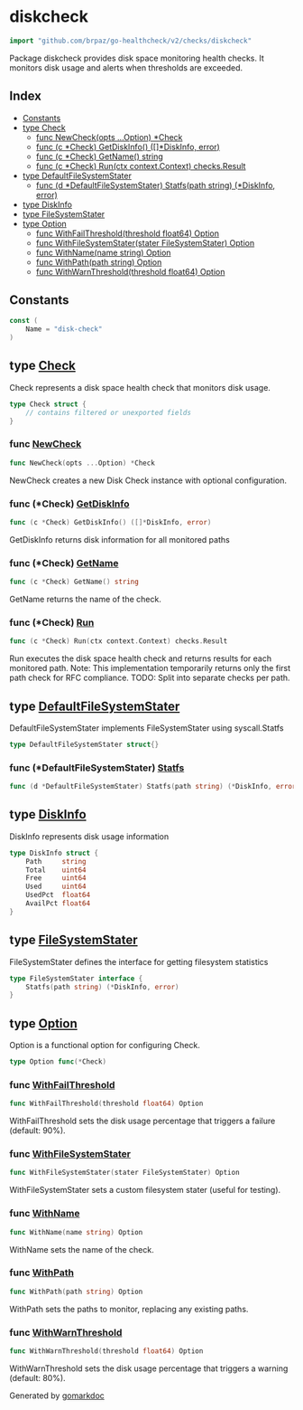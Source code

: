 <!-- Code generated by gomarkdoc. DO NOT EDIT -->

# diskcheck

```go
import "github.com/brpaz/go-healthcheck/v2/checks/diskcheck"
```

Package diskcheck provides disk space monitoring health checks. It monitors disk usage and alerts when thresholds are exceeded.

## Index

- [Constants](<#constants>)
- [type Check](<#Check>)
  - [func NewCheck\(opts ...Option\) \*Check](<#NewCheck>)
  - [func \(c \*Check\) GetDiskInfo\(\) \(\[\]\*DiskInfo, error\)](<#Check.GetDiskInfo>)
  - [func \(c \*Check\) GetName\(\) string](<#Check.GetName>)
  - [func \(c \*Check\) Run\(ctx context.Context\) checks.Result](<#Check.Run>)
- [type DefaultFileSystemStater](<#DefaultFileSystemStater>)
  - [func \(d \*DefaultFileSystemStater\) Statfs\(path string\) \(\*DiskInfo, error\)](<#DefaultFileSystemStater.Statfs>)
- [type DiskInfo](<#DiskInfo>)
- [type FileSystemStater](<#FileSystemStater>)
- [type Option](<#Option>)
  - [func WithFailThreshold\(threshold float64\) Option](<#WithFailThreshold>)
  - [func WithFileSystemStater\(stater FileSystemStater\) Option](<#WithFileSystemStater>)
  - [func WithName\(name string\) Option](<#WithName>)
  - [func WithPath\(path string\) Option](<#WithPath>)
  - [func WithWarnThreshold\(threshold float64\) Option](<#WithWarnThreshold>)


## Constants

<a name="Name"></a>

```go
const (
    Name = "disk-check"
)
```

<a name="Check"></a>
## type [Check](<https://github.com/brpaz/go-healthcheck/blob/master/checks/diskcheck/check.go#L28-L34>)

Check represents a disk space health check that monitors disk usage.

```go
type Check struct {
    // contains filtered or unexported fields
}
```

<a name="NewCheck"></a>
### func [NewCheck](<https://github.com/brpaz/go-healthcheck/blob/master/checks/diskcheck/check.go#L75>)

```go
func NewCheck(opts ...Option) *Check
```

NewCheck creates a new Disk Check instance with optional configuration.

<a name="Check.GetDiskInfo"></a>
### func \(\*Check\) [GetDiskInfo](<https://github.com/brpaz/go-healthcheck/blob/master/checks/diskcheck/check.go#L130>)

```go
func (c *Check) GetDiskInfo() ([]*DiskInfo, error)
```

GetDiskInfo returns disk information for all monitored paths

<a name="Check.GetName"></a>
### func \(\*Check\) [GetName](<https://github.com/brpaz/go-healthcheck/blob/master/checks/diskcheck/check.go#L92>)

```go
func (c *Check) GetName() string
```

GetName returns the name of the check.

<a name="Check.Run"></a>
### func \(\*Check\) [Run](<https://github.com/brpaz/go-healthcheck/blob/master/checks/diskcheck/check.go#L99>)

```go
func (c *Check) Run(ctx context.Context) checks.Result
```

Run executes the disk space health check and returns results for each monitored path. Note: This implementation temporarily returns only the first path check for RFC compliance. TODO: Split into separate checks per path.

<a name="DefaultFileSystemStater"></a>
## type [DefaultFileSystemStater](<https://github.com/brpaz/go-healthcheck/blob/master/checks/diskcheck/disk_reader.go#L14>)

DefaultFileSystemStater implements FileSystemStater using syscall.Statfs

```go
type DefaultFileSystemStater struct{}
```

<a name="DefaultFileSystemStater.Statfs"></a>
### func \(\*DefaultFileSystemStater\) [Statfs](<https://github.com/brpaz/go-healthcheck/blob/master/checks/diskcheck/disk_reader.go#L16>)

```go
func (d *DefaultFileSystemStater) Statfs(path string) (*DiskInfo, error)
```



<a name="DiskInfo"></a>
## type [DiskInfo](<https://github.com/brpaz/go-healthcheck/blob/master/checks/diskcheck/check.go#L18-L25>)

DiskInfo represents disk usage information

```go
type DiskInfo struct {
    Path     string
    Total    uint64
    Free     uint64
    Used     uint64
    UsedPct  float64
    AvailPct float64
}
```

<a name="FileSystemStater"></a>
## type [FileSystemStater](<https://github.com/brpaz/go-healthcheck/blob/master/checks/diskcheck/disk_reader.go#L9-L11>)

FileSystemStater defines the interface for getting filesystem statistics

```go
type FileSystemStater interface {
    Statfs(path string) (*DiskInfo, error)
}
```

<a name="Option"></a>
## type [Option](<https://github.com/brpaz/go-healthcheck/blob/master/checks/diskcheck/check.go#L37>)

Option is a functional option for configuring Check.

```go
type Option func(*Check)
```

<a name="WithFailThreshold"></a>
### func [WithFailThreshold](<https://github.com/brpaz/go-healthcheck/blob/master/checks/diskcheck/check.go#L61>)

```go
func WithFailThreshold(threshold float64) Option
```

WithFailThreshold sets the disk usage percentage that triggers a failure \(default: 90%\).

<a name="WithFileSystemStater"></a>
### func [WithFileSystemStater](<https://github.com/brpaz/go-healthcheck/blob/master/checks/diskcheck/check.go#L68>)

```go
func WithFileSystemStater(stater FileSystemStater) Option
```

WithFileSystemStater sets a custom filesystem stater \(useful for testing\).

<a name="WithName"></a>
### func [WithName](<https://github.com/brpaz/go-healthcheck/blob/master/checks/diskcheck/check.go#L40>)

```go
func WithName(name string) Option
```

WithName sets the name of the check.

<a name="WithPath"></a>
### func [WithPath](<https://github.com/brpaz/go-healthcheck/blob/master/checks/diskcheck/check.go#L47>)

```go
func WithPath(path string) Option
```

WithPath sets the paths to monitor, replacing any existing paths.

<a name="WithWarnThreshold"></a>
### func [WithWarnThreshold](<https://github.com/brpaz/go-healthcheck/blob/master/checks/diskcheck/check.go#L54>)

```go
func WithWarnThreshold(threshold float64) Option
```

WithWarnThreshold sets the disk usage percentage that triggers a warning \(default: 80%\).

Generated by [gomarkdoc](<https://github.com/princjef/gomarkdoc>)
